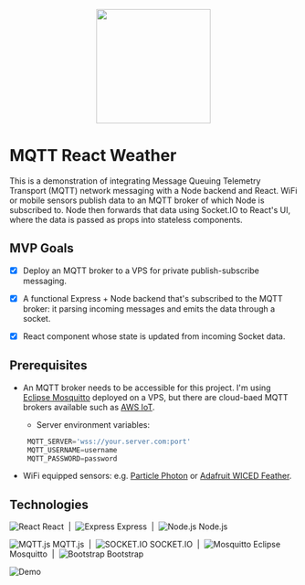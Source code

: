 <p align="center">
<img src="https://github.com/lloydXmas/pubsub-spa/blob/master/icons/app-icon.png" width=200 />
</p>

# MQTT React Weather

This is a demonstration of integrating Message Queuing Telemetry Transport (MQTT) network messaging with a Node backend and React. WiFi or mobile sensors publish data to an MQTT broker of which Node is subscribed to. Node then forwards that data using Socket.IO to React's UI, where the data is passed as props into stateless components.

## MVP Goals
- [x] Deploy an MQTT broker to a VPS for private publish-subscribe messaging.
- [x] A functional Express + Node backend that's subscribed to the MQTT broker: it parsing incoming messages and emits the data through a socket.
- [x] React component whose state is updated from incoming Socket data.


## Prerequisites
* An MQTT broker needs to be accessible for this project. I'm using [Eclipse Mosquitto](https://mosquitto.org/) deployed on a VPS, but there are cloud-baed MQTT brokers available such as [AWS IoT](https://docs.aws.amazon.com/iot/latest/developerguide/what-is-aws-iot.html).
  * Server environment variables:
   ```javascript
    MQTT_SERVER='wss://your.server.com:port'
    MQTT_USERNAME=username
    MQTT_PASSWORD=password
    ```

* WiFi equipped sensors: e.g. [Particle Photon](https://www.particle.io/products/hardware/photon-wifi/) or [Adafruit WICED Feather](https://www.adafruit.com/product/3056).


## Technologies
![React](icons/react.png) React &nbsp;|&nbsp; ![Express](icons/express.png) Express &nbsp;|&nbsp; ![Node.js](icons/nodejs.png) Node.js

![MQTT.js](icons/mqttjs.png) MQTT.js &nbsp;|&nbsp; ![SOCKET.IO](icons/socketio.png) SOCKET.IO &nbsp;|&nbsp; ![Mosquitto](icons/mosquitto.png) Eclipse Mosquitto &nbsp;|&nbsp; ![Bootstrap](icons/bootstrap.png) Bootstrap


![Demo](icons/demo.gif?raw=true)
